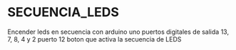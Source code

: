 # SECUENCIA_LEDS
Encender leds en secuencia con arduino uno
puertos digitales de salida 13, 7, 8, 4 y 2
puerto 12 boton que activa la secuencia de LEDS
